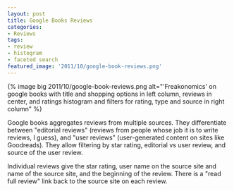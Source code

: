 ```yaml
---
layout: post
title: Google Books Reviews
categories:
- Reviews
tags:
- review
- histogram
- faceted search
featured_image: '2011/10/google-book-reviews.png'
---
```

{% image big 2011/10/google-book-reviews.png alt="'Freakonomics' on google books with title and shopping options in left column, reviews in center, and ratings histogram and filters for rating, type and source in right column" %}

Google books aggregates reviews from multiple sources. They differentiate between "editorial reviews" (reviews from people whose job it is to write reviews, I guess), and "user reviews" (user-generated content on sites like Goodreads). They allow filtering by star rating, editorial vs user review, and source of the user review.

Individual reviews give the star rating, user name on the source site and name of the source site, and the beginning of the review. There is a "read full review" link back to the source site on each review.